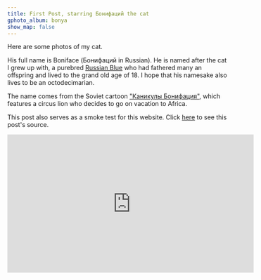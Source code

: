 ```yaml
---
title: First Post, starring Бонифаций the cat
gphoto_album: bonya
show_map: false
---
```

Here are some photos of my cat.

His full name is Boniface (Бонифаций in Russian). He is named after the cat I grew up with,
a purebred [Russian Blue](https://en.wikipedia.org/wiki/Russian_Blue) who had fathered many an offspring and lived to the grand
old age of 18. I hope that his namesake also lives to be an octodecimarian.

The name comes from the Soviet cartoon ["Каникулы Бонифация"](https://ru.wikipedia.org/wiki/Каникулы_Бонифация), which features a circus lion who decides to go on vacation to Africa.

This post also serves as a smoke test for this website. Click [here](https://github.com/dtreskunov/dtreskunov.github.io/blob/source/_posts/2017-10-24-bonya.md) to see this post's source.

<iframe width="560" height="315" src="https://www.youtube-nocookie.com/embed/HwV_vpY3wB4?rel=0" frameborder="0" allowfullscreen></iframe>

